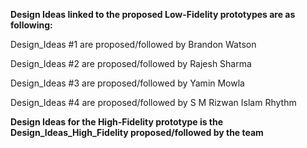 **Design Ideas linked to the proposed Low-Fidelity prototypes are as following:**

Design_Ideas #1 are proposed/followed by Brandon Watson

Design_Ideas #2 are proposed/followed by Rajesh Sharma

Design_Ideas #3 are proposed/followed by Yamin Mowla

Design_Ideas #4 are proposed/followed by S M Rizwan Islam Rhythm

**Design Ideas for the High-Fidelity prototype is the Design_Ideas_High_Fidelity proposed/followed by the team**

